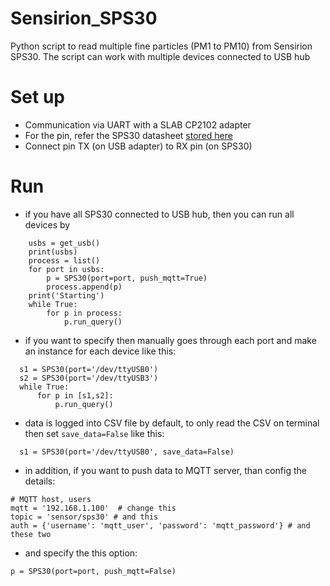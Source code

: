 # Sensirion_SPS30
Python script to read multiple fine particles (PM1 to PM10) from Sensirion SPS30. The script can work with multiple devices connected to USB hub

# Set up
- Communication via UART with a SLAB CP2102 adapter
- For the pin, refer the SPS30 datasheet [stored here](#)
- Connect pin TX (on USB adapter) to RX pin (on SPS30)

# Run
- if you have all SPS30 connected to USB hub, then you can run all devices by 
```
    usbs = get_usb()
    print(usbs)
    process = list()
    for port in usbs:
        p = SPS30(port=port, push_mqtt=True)
        process.append(p)
    print('Starting')
    while True:
        for p in process:
            p.run_query()
```
- if you want to specify then manually goes through each port and make an instance for each device like this:
```
  s1 = SPS30(port='/dev/ttyUSB0')
  s2 = SPS30(port='/dev/ttyUSB3')
  while True:
      for p in [s1,s2]:
          p.run_query()

```

- data is logged into CSV file by default, to only read the CSV on terminal then set `save_data=False` like this:
```
  s1 = SPS30(port='/dev/ttyUSB0', save_data=False)
```
- in addition, if you want to push data to MQTT server, than config the details:
```
# MQTT host, users
mqtt = '192.168.1.100'  # change this
topic = 'sensor/sps30' # and this
auth = {'username': 'mqtt_user', 'password': 'mqtt_password'} # and these two
```
- and specify the this option:
```
p = SPS30(port=port, push_mqtt=False)
```

